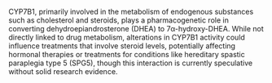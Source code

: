 CYP7B1, primarily involved in the metabolism of endogenous substances such as cholesterol and steroids, plays a pharmacogenetic role in converting dehydroepiandrosterone (DHEA) to 7α-hydroxy-DHEA. While not directly linked to drug metabolism, alterations in CYP7B1 activity could influence treatments that involve steroid levels, potentially affecting hormonal therapies or treatments for conditions like hereditary spastic paraplegia type 5 (SPG5), though this interaction is currently speculative without solid research evidence.